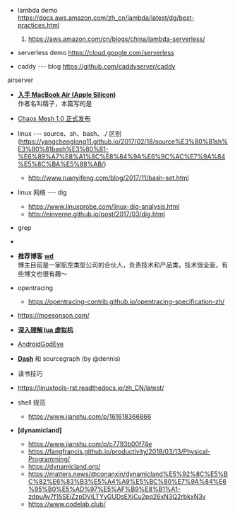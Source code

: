 - lambda demo
https://docs.aws.amazon.com/zh_cn/lambda/latest/dg/best-practices.html
    1. https://aws.amazon.com/cn/blogs/china/lambda-serverless/
- serverless demo
https://cloud.google.com/serverless


- caddy --- blog
  https://github.com/caddyserver/caddy

airserver

- **[入手 MacBook Air (Apple Silicon)](https://jysperm.me/2021/01/macbook-air-apple-silicon/)**    
作者名叫精子，本篇写的是 

- [Chaos Mesh 1.0 正式发布](https://mp.weixin.qq.com/s/j043O5-uRTf-xetsetHczQ)

- linux --- source、sh、bash、./ 区别(https://yangchenglong11.github.io/2017/02/18/source%E3%80%81sh%E3%80%81bash%E3%80%81-%E6%89%A7%E8%A1%8C%E8%84%9A%E6%9C%AC%E7%9A%84%E5%8C%BA%E5%88%AB/)
  - http://www.ruanyifeng.com/blog/2017/11/bash-set.html

- linux 网络 --- dig
  - https://www.linuxprobe.com/linux-dig-analysis.html
  - http://einverne.github.io/post/2017/03/dig.html

- grep 
- 
- **推荐博客** **[wd](https://wdicc.com)**    
博主目前是一家航空类型公司的合伙人，负责技术和产品类，技术很全面，有些博文也很有趣～

- opentracing
  - https://opentracing-contrib.github.io/opentracing-specification-zh/
- https://moesonson.com/


- **[深入理解 lua 虚拟机](https://mp.weixin.qq.com/s/BFIBTkdHAy38FiNGiuLYbQ)**

- [AndroidGodEye](https://github.com/Kyson/AndroidGodEye)

- **[Dash]()** 和 sourcegraph (by @dennis)

- 读书技巧

- https://linuxtools-rst.readthedocs.io/zh_CN/latest/

- shell 规范
  - https://www.jianshu.com/p/161618366866


- **[dynamicland]**
  - https://www.jianshu.com/p/c7793b00f74e
  - https://fangfrancis.github.io/productivity/2018/03/13/Physical-Programming/
  - https://dynamicland.org/
  - https://matters.news/@conanxin/dynamicland%E5%92%8C%E5%BC%82%E6%83%B3%E5%A4%A9%E5%BC%80%E7%9A%84%E6%95%B0%E5%AD%97%E5%AF%B9%E8%B1%A1-zdpuAv7f15SEiZzpDViLTYvGUDsEXiCu2pq26xN3Q2rbkxN3v
  - https://www.codelab.club/